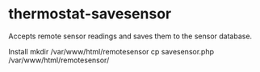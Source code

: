 # thermostat-savesensor

Accepts remote sensor readings and saves them to the sensor database.

Install
	mkdir /var/www/html/remotesensor
	cp savesensor.php /var/www/html/remotesensor/
